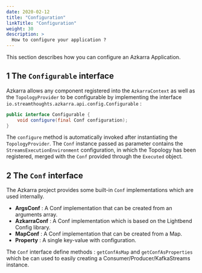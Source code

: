 ```yaml
---
date: 2020-02-12
title: "Configuration"
linkTitle: "Configuration"
weight: 30
description: >
  How to configure your application ?
---
```


This section describes how you can configure an Azkarra Application.

## 1 The `Configurable` interface

Azkarra allows any component registered into the `AzkarraContext` as well as the `TopologyProvider` to be configurable by implementing the interface `io.streamthoughts.azkarra.api.config.Configurable` : 

```java
public interface Configurable {
    void configure(final Conf configuration);
}
```

The `configure` method is automatically invoked after instantiating the `TopologyProvider`. 
The `Conf` instance passed as parameter contains the `StreamsExecutionEnvironment` configuration, in which the Topology has been registered, merged
with the `Conf` provided through the `Executed` object.

## 2 The `Conf` interface

The Azkarra project provides some built-in `Conf` implementations which are used internally.

* **ArgsConf** : A Conf implementation that can be created from an arguments array.
* **AzkarraConf** : A Conf implementation which is based on the Lightbend Config library.  
* **MapConf** : A Conf implementation that can be created from a Map.
* **Property** : A single key-value with configuration.

The `Conf` interface define methods : `getConfAsMap` and `getConfAsProperties` which be can used to easily creating a Consumer/Producer/KafkaStreams instance.